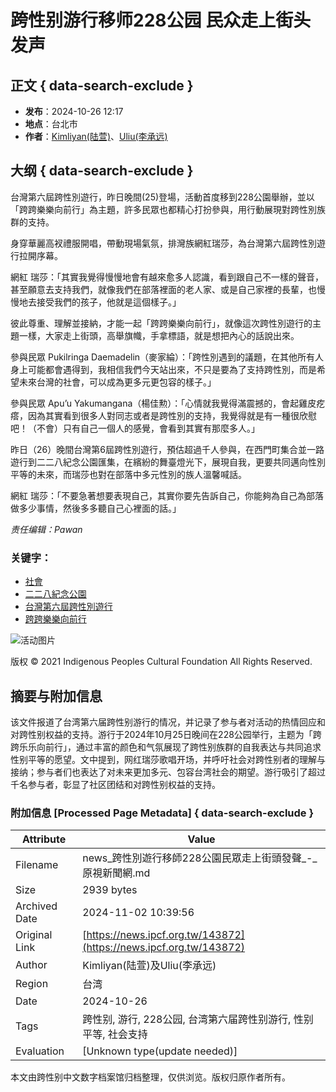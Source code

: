 # 跨性别游行移师228公园 民众走上街头发声

## 正文 { data-search-exclude }


- **发布**：2024-10-26 12:17
- **地点**：台北市
- **作者**：[Kimliyan(陆萱)](/?s=Kimliyan\(陸萱\))、[Uliu(李承远)](/?s=Uliu\(李承遠\))

## 大纲 { data-search-exclude }

台灣第六屆跨性別遊行，昨日晚間(25)登場，活動首度移到228公園舉辦，並以「跨跨樂樂向前行」為主題，許多民眾也都精心打扮參與，用行動展現對跨性別族群的支持。

身穿華麗高衩禮服開唱，帶動現場氣氛，排灣族網紅瑞莎，為台灣第六屆跨性別遊行拉開序幕。

網紅 瑞莎：「其實我覺得慢慢地會有越來愈多人認識，看到跟自己不一樣的聲音，甚至願意去支持我們，就像我們在部落裡面的老人家、或是自己家裡的長輩，也慢慢地去接受我們的孩子，他就是這個樣子。」

彼此尊重、理解並接納，才能一起「跨跨樂樂向前行」，就像這次跨性別遊行的主題一樣，大家走上街頭，高舉旗幟，手拿標語，就是想把內心的話說出來。

參與民眾 Pukilringa Daemadelin（麥家綸）：「跨性別遇到的議題，在其他所有人身上可能都會遇得到，我相信我們今天站出來，不只是要為了支持跨性別，而是希望未來台灣的社會，可以成為更多元更包容的樣子。」

參與民眾 Apu’u Yakumangana（楊佳勲）：「心情就我覺得滿震撼的，會起雞皮疙瘩，因為其實看到很多人對同志或者是跨性別的支持，我覺得就是有一種很欣慰吧！（不會）只有自己一個人的感覺，會看到其實有那麼多人。」

昨日（26）晚間台灣第6屆跨性別遊行，預估超過千人參與，在西門町集合並一路遊行到二二八紀念公園匯集，在繽紛的舞臺燈光下，展現自我，更要共同邁向性別平等的未來，而瑞莎也對在部落中多元性別的族人溫馨喊話。

網紅 瑞莎：「不要急著想要表現自己，其實你要先告訴自己，你能夠為自己為部落做多少事情，然後多多聽自己心裡面的話。」

_责任编辑：Pawan_

### 关键字：

- [社會](https://news.ipcf.org.tw/category/%e7%a4%be%e6%9c%83)
- [二二八紀念公園](https://news.ipcf.org.tw/tag/%e4%ba%8c%e4%ba%8c%e5%85%ab%e7%b4%80%e5%bf%b5%e5%85%ac%e5%9c%92)
- [台灣第六屆跨性別遊行](https://news.ipcf.org.tw/tag/%e5%8f%b0%e7%81%a3%e7%ac%ac%e5%85%ad%e5%b1%86%e8%b7%a8%e6%80%a7%e5%88%a5%e9%81%8a%e8%a1%8c)
- [跨跨樂樂向前行](https://news.ipcf.org.tw/tag/%e8%b7%a8%e8%b7%a8%e6%a8%82%e6%a8%82%e5%90%91%e5%89%8d%e8%a1%8c)

![活动图片](https://news.ipcf.org.tw/wp-content/uploads/2024/11/02120423/%E6%AD%A6%E7%95%8C%E9%83%A84%E4%BA%BA%E5%8F%97%E5%9B%B0%E5%8D%A1%E7%A4%BE%E6%BA%AA-%E7%A9%BA%E5%8B%A4%E5%B0%8B%E7%8D%B2%E5%90%8A%E6%8E%9B%E4%B8%8B%E5%B1%B1-768x461.jpg)

版权 © 2021 Indigenous Peoples Cultural Foundation All Rights Reserved.

## 摘要与附加信息

<!-- tcd_abstract -->
该文件报道了台湾第六届跨性别游行的情况，并记录了参与者对活动的热情回应和对跨性别权益的支持。游行于2024年10月25日晚间在228公园举行，主题为「跨跨乐乐向前行」，通过丰富的颜色和气氛展现了跨性别族群的自我表达与共同追求性别平等的愿望。文中提到，网红瑞莎歌唱开场，并呼吁社会对跨性别者的理解与接纳；参与者们也表达了对未来更加多元、包容台湾社会的期望。游行吸引了超过千名参与者，彰显了社区团结和对跨性别权益的支持。
<!-- tcd_abstract_end -->

### 附加信息 [Processed Page Metadata] { data-search-exclude }

| Attribute       | Value                                  |
|-----------------|----------------------------------------|
| Filename        | news_跨性別遊行移師228公園民眾走上街頭發聲_-_原視新聞網.md                             |
| Size            | 2939 bytes                           |
| Archived Date   | 2024-11-02 10:39:56                             |
| Original Link   | [https://news.ipcf.org.tw/143872](https://news.ipcf.org.tw/143872)                       |
| Author          | Kimliyan(陆萱)及Uliu(李承远)                               |
| Region          | 台湾                               |
| Date            | 2024-10-26                                 |
| Tags            | 跨性别, 游行, 228公园, 台湾第六届跨性别游行, 性别平等, 社会支持                                 |
| Evaluation            | [Unknown type(update needed)]                                 |
<!-- tcd_table_end -->

本文由跨性别中文数字档案馆归档整理，仅供浏览。版权归原作者所有。

